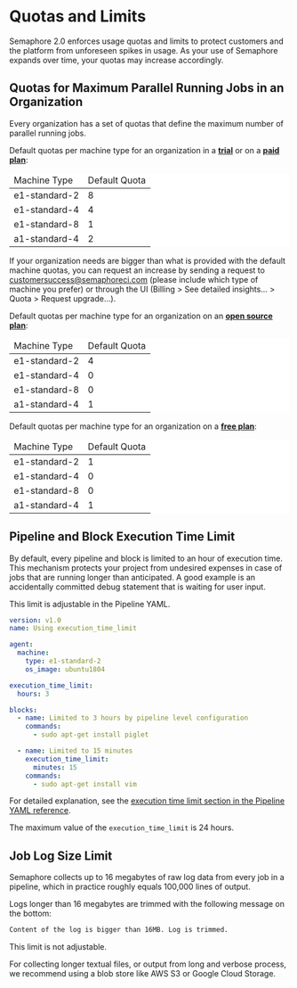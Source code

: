 # Quotas and Limits

Semaphore 2.0 enforces usage quotas and limits to protect customers and the
platform from unforeseen spikes in usage. As your use of Semaphore expands over
time, your quotas may increase accordingly.

## Quotas for Maximum Parallel Running Jobs in an Organization

Every organization has a set of quotas that define the maximum number of
parallel running jobs.

Default quotas per machine type for an organization in a **[trial](https://docs.semaphoreci.com/article/104-billing#trial-period)** or on
a **[paid plan](https://docs.semaphoreci.com/article/104-billing#paid-plan)**:

<table style="background-color: rgb(255, 255, 255);">
<thead>
<tr>
  <td>Machine Type</td>
  <td>Default Quota</td>
</tr>
</thead>
<tbody>
<tr>
  <td>e1-standard-2</td>
  <td>8</td>
</tr>
<tr>
  <td>e1-standard-4</td>
  <td>4</td>
</tr>
<tr>
  <td>e1-standard-8</td>
  <td>1</td>
</tr>
<tr>
  <td>a1-standard-4</td>
  <td>2</td>
</tr>
</tbody>
</table>

If your organization needs are bigger than what is provided with the default
machine quotas, you can request an increase by sending a request to
<customersuccess@semaphoreci.com> (please include which type of machine you
prefer) or through the UI (Billing > See detailed insights… > Quota > Request
upgrade…).

Default quotas per machine type for an organization on an **[open source plan](https://docs.semaphoreci.com/article/104-billing#open-source-plan)**:

<table style="background-color: rgb(255, 255, 255);">
<thead>
<tr>
  <td>Machine Type</td>
  <td>Default Quota</td>
</tr>
</thead>
<tbody>
<tr>
  <td>e1-standard-2</td>
  <td>4</td>
</tr>
<tr>
  <td>e1-standard-4</td>
  <td>0</td>
</tr>
<tr>
  <td>e1-standard-8</td>
  <td>0</td>
</tr>
<tr>
  <td>a1-standard-4</td>
  <td>1</td>
</tr>
</tbody>
</table>

Default quotas per machine type for an organization on a **[free plan](https://docs.semaphoreci.com/article/104-billing#free-plan)**:

<table style="background-color: rgb(255, 255, 255);">
<thead>
<tr>
  <td>Machine Type</td>
  <td>Default Quota</td>
</tr>
</thead>
<tbody>
<tr>
  <td>e1-standard-2</td>
  <td>1</td>
</tr>
<tr>
  <td>e1-standard-4</td>
  <td>0</td>
</tr>
<tr>
  <td>e1-standard-8</td>
  <td>0</td>
</tr>
<tr>
  <td>a1-standard-4</td>
  <td>1</td>
</tr>
</tbody>
</table>

## Pipeline and Block Execution Time Limit

By default, every pipeline and block is limited to an hour of execution time.
This mechanism protects your project from undesired expenses in case of jobs
that are running longer than anticipated. A good example is an accidentally
committed debug statement that is waiting for user input.

This limit is adjustable in the Pipeline YAML.

``` yaml
version: v1.0
name: Using execution_time_limit

agent:
  machine:
    type: e1-standard-2
    os_image: ubuntu1804

execution_time_limit:
  hours: 3

blocks:
  - name: Limited to 3 hours by pipeline level configuration
    commands:
      - sudo apt-get install piglet

  - name: Limited to 15 minutes
    execution_time_limit:
      minutes: 15
    commands:
      - sudo apt-get install vim
```

For detailed explanation, see the [execution time limit section in the
Pipeline YAML reference][execution-time-limit-reference].

The maximum value of the `execution_time_limit` is 24 hours.

## Job Log Size Limit

Semaphore collects up to 16 megabytes of raw log data from every job in a
pipeline, which in practice roughly equals 100,000 lines of output.

Logs longer than 16 megabytes are trimmed with the following message on the
bottom:

``` txt
Content of the log is bigger than 16MB. Log is trimmed.
```

This limit is not adjustable.

For collecting longer textual files, or output from long and verbose process,
we recommend using a blob store like AWS S3 or Google Cloud Storage.

[execution-time-limit-reference]: https://docs.semaphoreci.com/article/50-pipeline-yaml#execution_time_limit
